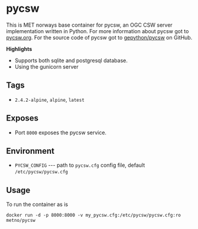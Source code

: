 # pycsw

This is MET norways base container for pycsw, an OGC CSW server implementation written in Python. For more information about pycsw got to [pycsw.org](https://pycsw.org). For the source code of pycsw got to [gepython/pycsw](https://github.com/geopython/pycsw) on GitHub.

**Highlights**

* Supports both sqlite and postgresql database.
* Using the gunicorn server

## Tags

* `2.4.2-alpine`, `alpine`, `latest`

## Exposes

* Port `8000` exposes the pycsw service.

## Environment

* `PYCSW_CONFIG` --- path to `pycsw.cfg` config file, default `/etc/pycsw/pycsw.cfg`

## Usage

To run the container as is

    docker run -d -p 8000:8000 -v my_pycsw.cfg:/etc/pycsw/pycsw.cfg:ro metno/pycsw

<!---
# vim: set spell spelllang=en:
-->
